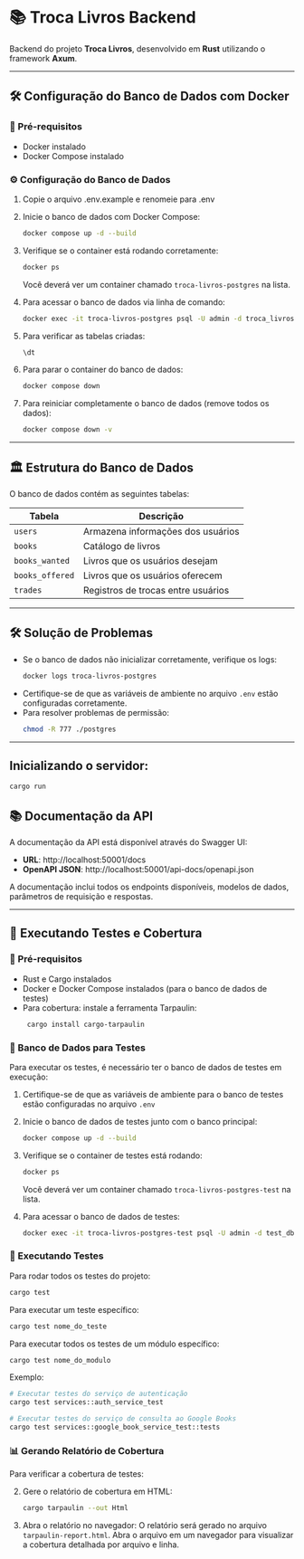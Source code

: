 # 📚 Troca Livros Backend

Backend do projeto **Troca Livros**, desenvolvido em **Rust** utilizando o framework **Axum**.


---

## 🛠 Configuração do Banco de Dados com Docker

### 📌 Pré-requisitos
- Docker instalado
- Docker Compose instalado

### ⚙️ Configuração do Banco de Dados
1. Copie o arquivo .env.example e renomeie para .env
2. Inicie o banco de dados com Docker Compose:
   ```sh
   docker compose up -d --build
   ```
3. Verifique se o container está rodando corretamente:
   ```sh
   docker ps
   ```
   Você deverá ver um container chamado `troca-livros-postgres` na lista.

4. Para acessar o banco de dados via linha de comando:
   ```sh
   docker exec -it troca-livros-postgres psql -U admin -d troca_livros
   ```

5. Para verificar as tabelas criadas:
   ```sql
   \dt
   ```

6. Para parar o container do banco de dados:
   ```sh
   docker compose down
   ```

7. Para reiniciar completamente o banco de dados (remove todos os dados):
   ```sh
   docker compose down -v
   ```

---

## 🏛 Estrutura do Banco de Dados
O banco de dados contém as seguintes tabelas:

| Tabela          | Descrição                              |
|----------------|--------------------------------------|
| `users`        | Armazena informações dos usuários    |
| `books`        | Catálogo de livros                   |
| `books_wanted` | Livros que os usuários desejam       |
| `books_offered`| Livros que os usuários oferecem      |
| `trades`       | Registros de trocas entre usuários   |

---

## 🛠 Solução de Problemas

- Se o banco de dados não inicializar corretamente, verifique os logs:
  ```sh
  docker logs troca-livros-postgres
  ```
- Certifique-se de que as variáveis de ambiente no arquivo `.env` estão configuradas corretamente.
- Para resolver problemas de permissão:
  ```sh
  chmod -R 777 ./postgres
  ```

---

## Inicializando o servidor:
```bash
cargo run
```

## 📚 Documentação da API

A documentação da API está disponível através do Swagger UI:

- **URL**: http://localhost:50001/docs
- **OpenAPI JSON**: http://localhost:50001/api-docs/openapi.json

A documentação inclui todos os endpoints disponíveis, modelos de dados, parâmetros de requisição e respostas.

---

## 🧪 Executando Testes e Cobertura

### 📌 Pré-requisitos
- Rust e Cargo instalados
- Docker e Docker Compose instalados (para o banco de dados de testes)
- Para cobertura: instale a ferramenta Tarpaulin:
  ```bash
   cargo install cargo-tarpaulin
  ```

### 🏦 Banco de Dados para Testes
Para executar os testes, é necessário ter o banco de dados de testes em execução:

1. Certifique-se de que as variáveis de ambiente para o banco de testes estão configuradas no arquivo `.env`
2. Inicie o banco de dados de testes junto com o banco principal:
   ```sh
   docker compose up -d --build
   ```
3. Verifique se o container de testes está rodando:
   ```sh
   docker ps
   ```
   Você deverá ver um container chamado `troca-livros-postgres-test` na lista.

4. Para acessar o banco de dados de testes:
   ```sh
   docker exec -it troca-livros-postgres-test psql -U admin -d test_db
   ```

### 🧪 Executando Testes
Para rodar todos os testes do projeto:
```bash
cargo test
```

Para executar um teste específico:
```bash
cargo test nome_do_teste
```

Para executar todos os testes de um módulo específico:
```bash
cargo test nome_do_modulo
```

Exemplo:
```bash
# Executar testes do serviço de autenticação
cargo test services::auth_service_test

# Executar testes do serviço de consulta ao Google Books
cargo test services::google_book_service_test::tests
```

### 📊 Gerando Relatório de Cobertura
Para verificar a cobertura de testes:

2. Gere o relatório de cobertura em HTML:
   ```bash
   cargo tarpaulin --out Html
   ```

3. Abra o relatório no navegador:
   O relatório será gerado no arquivo `tarpaulin-report.html`. Abra o arquivo em um navegador para visualizar a cobertura detalhada por arquivo e linha.